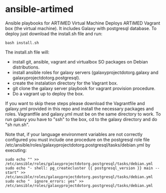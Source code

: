 # ansible-artimed
Ansible playbooks for ARTiMED Virtual Machine
Deploys ARTiMED Vagrant box (the virtual machine). It includes Galaxy with postgresql database. To deploy just download the install.sh file and run:
```
bash install.sh
```

The install.sh file will:
 - install git, ansible, vagrant and virtualbox SO packages on Debian distributions.
 - install ansible roles for galaxy servers (galaxyprojectdotorg.galaxy and galaxyprojectdotorg.postgresql).
 - create the instalation directory for the Vagrant box.
 - git clone the galaxy server playbook for vagrant provision procedure.
 - Do a vagrant up to deploy the box.
 
If you want to skip these steps please download the Vagrantfile and galaxy.yml provided in this repo and install the necessary packages and roles. Vagrantfile and galaxy.yml must be on the same directory to work.
To run galaxy you have to "ssh" to the box, cd to the galaxy directory and do "sh run.sh".

Note that, if your language environment variables are not correctly configured you must include one procedure on the postgresql role file /etc/ansible/roles/galaxyprojectdotorg.postgresql/tasks/debian.yml by executing:
```
sudo echo "" >> /etc/ansible/roles/galaxyprojectdotorg.postgresql/tasks/debian.yml
sudo echo "- shell: pg_createcluster {{ postgresql_version }} main --start" >> /etc/ansible/roles/galaxyprojectdotorg.postgresql/tasks/debian.yml 
sudo echo "  ignore_errors: yes" >> /etc/ansible/roles/galaxyprojectdotorg.postgresql/tasks/debian.yml
```
